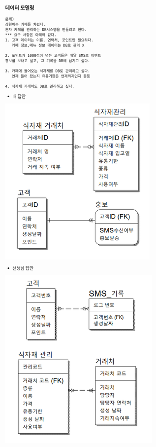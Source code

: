 ### 데이터 모델링
```
문제)  
상원이는 카페를 차렸다.
혼자 카페를 관리하는 DB시스템을 만들려고 한다.
*** 요구 사항은 아래와 같다.
1. 고객 데이터는 이름, 연락처, 포인트만 필요하다.
   카페 정보,메뉴 정보 데이터는 DB로 관리 X

2. 포인트가 1000점이 넘는 고객들은 매달 SMS로 이벤트
홍보를 보내고 싶고, 그 기록을 DB에 남기고 싶다.

3. 카페에 들어오는 식자재를 DB로 관리하고 싶다.
   언제 들어 왔는지 유통기한은 언제까지인지 등등

4. 식자재 거래처도 DB로 관리하고 싶다.
```
- 내 답안

![카페데이터에대한내답안](/SQL/데이터모델링/카페데이터에대한내답안.PNG)

- 선생님 답안

![카페데이터에대한선생님답안](/SQL/데이터모델링/카페데이터에대한선생님답안.PNG)